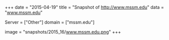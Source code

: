 
+++
date = "2015-04-19"
title = "Snapshot of http://www.mssm.edu"
data = "www.mssm.edu"

Server = ["Other"]
domain = ["mssm.edu"]

  image = "snapshots/2015_16/www.mssm.edu.png"
+++
#
